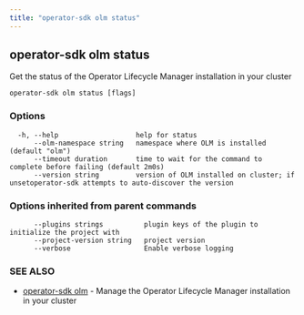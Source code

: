 ```yaml
---
title: "operator-sdk olm status"
---
```

## operator-sdk olm status

Get the status of the Operator Lifecycle Manager installation in your cluster

```
operator-sdk olm status [flags]
```

### Options

```
  -h, --help                   help for status
      --olm-namespace string   namespace where OLM is installed (default "olm")
      --timeout duration       time to wait for the command to complete before failing (default 2m0s)
      --version string         version of OLM installed on cluster; if unsetoperator-sdk attempts to auto-discover the version
```

### Options inherited from parent commands

```
      --plugins strings          plugin keys of the plugin to initialize the project with
      --project-version string   project version
      --verbose                  Enable verbose logging
```

### SEE ALSO

* [operator-sdk olm](../operator-sdk_olm)	 - Manage the Operator Lifecycle Manager installation in your cluster

